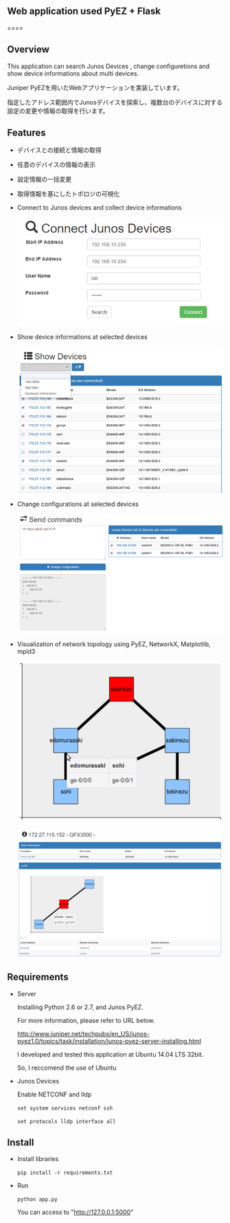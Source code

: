 ## Web application used PyEZ + Flask
====


## Overview


This application can search Junos Devices , change configuretions and show device informations about multi devices.


Juniper PyEZを用いたWebアプリケーションを実装しています。


指定したアドレス範囲内でJunosデバイスを探索し、複数台のデバイスに対する設定の変更や情報の取得を行います。


## Features
* デバイスとの接続と情報の取得
* 任意のデバイスの情報の表示
* 設定情報の一括変更
* 取得情報を基にしたトポロジの可視化


* Connect to Junos devices and collect device informations 
  
  ![connect](https://github.com/thanzawa/figures/blob/master/pyez_webapp/connect.PNG "connect_device")

* Show device informations at selected devices

  ![show devices](https://github.com/thanzawa/figures/blob/master/pyez_webapp/show_devices.PNG "show_device")

* Change configurations at selected devices
  
  ![send command](https://github.com/thanzawa/figures/blob/master/pyez_webapp/set_commands.PNG "send_commands")

* Visualization of network topology using PyEZ, NetworkX, Matplotlib, mpld3

  ![topology](https://github.com/thanzawa/figures/blob/master/pyez_webapp/topology2.png "topology")
  
  ![info](https://github.com/thanzawa/figures/blob/master/pyez_webapp/detailed_info.PNG "detailed_info")



## Requirements

* Server

  Installing Python 2.6 or 2.7, and Junos PyEZ.

  For more information, please refer to URL below.

  <http://www.juniper.net/techpubs/en_US/junos-pyez1.0/topics/task/installation/junos-pyez-server-installing.html>

  I developed and tested this application at Ubuntu 14.04 LTS 32bit. 

  So, I reccomend the use of Ubuntu

* Junos Devices

  Enable NETCONF and lldp

  `set system services netconf ssh`

  `set protocols lldp interface all`

## Install

* Install libraries

  `pip install -r requirements.txt`


* Run

  `python app.py`
  
  You can access to "http://127.0.0.1:5000"



